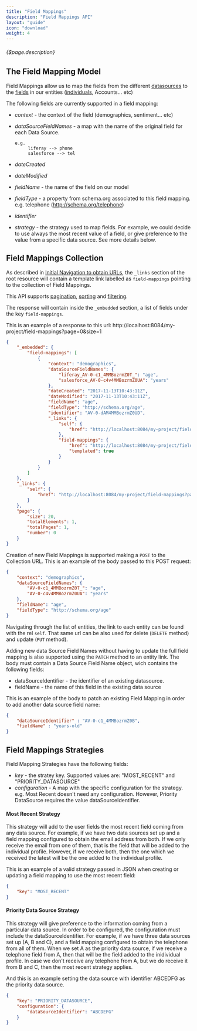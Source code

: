 ```yaml
---
title: "Field Mappings"
description: "Field Mappings API"
layout: "guide"
icon: "download"
weight: 4
---
```


###### {$page.description}

<article id="1">

## The Field Mapping Model

Field Mappings allow us to map the fields from the different [datasources](/docs/datasources) to the
[fields](/docs/fields) in our entities ([individuals](/docs/individuals), Accounts... etc)

The following fields are currently supported in a field mapping:
* *context* - the context of the field (demographics, sentiment... etc)
* *dataSourceFieldNames* - a map with the name of the original field for each Data Source.

	```
	e.g. 
	     liferay --> phone
	     salesforce --> tel
	```

* *dateCreated*
* *dateModified*
* *fieldName* - the name of the field on our model
* *fieldType* - a property from schema.org associated to this field mapping. e.g. telephone (http://schema.org/telephone)
* *identifier*
* *strategy* - the strategy used to map fields. For example, we could decide to use always the most recent value of a field, or 
give preference to the value from a specific data source. See more details below.

</article>


<article id="2">

## Field Mappings Collection

As described in [Initial Navigation to obtain URLs](/docs/general#navigation),
the `_links` section of the root resource will contain a template link labelled as `field-mappings` pointing to the
collection of Field Mappings.

This API supports [pagination](/docs/general#pagination), [sorting](/docs/general#sorting) and [filtering](/docs/general#filtering).

The response will contain inside the `_embedded` section, a list of fields
under the key `field-mappings`.

This is an example of a response to this url: http://localhost:8084/my-project/field-mappings?page=0&size=1

```json
{
    "_embedded": {
        "field-mappings": [
            {
                "context": "demographics",
                "dataSourceFieldNames": {
                    "liferay_AV-0-c1_4MMBozrmZ0T_": "age",
                    "salesforce_AV-0-c4v4MMBozrmZ0UA": "years"
                },
                "dateCreated": "2017-11-13T10:43:11Z",
                "dateModified": "2017-11-13T10:43:11Z",
                "fieldName": "age",
                "fieldType": "http://schema.org/age",
                "identifier": "AV-0-dAM4MMBozrmZ0UD",
                "_links": {
                    "self": {
                        "href": "http://localhost:8084/my-project/field-mappings/AV-0-dAM4MMBozrmZ0UD"
                    },
                    "field-mappings": {
                        "href": "http://localhost:8084/my-project/field-mappings{?filter}",
                        "templated": true
                    }
                }
            }
        ]
    },
    "_links": {
        "self": {
            "href": "http://localhost:8084/my-project/field-mappings?page=0&size=20"
        }
    },
    "page": {
        "size": 20,
        "totalElements": 1,
        "totalPages": 1,
        "number": 0
    }
}
```

Creation of new Field Mappings is supported making a `POST` to the Collection URL. This is
an example of the body passed to this POST request: 

```json
{
    "context": "demographics",
    "dataSourceFieldNames": {
        "AV-0-c1_4MMBozrmZ0T_": "age",
        "AV-0-c4v4MMBozrmZ0UA": "years"
    },
    "fieldName": "age",
    "fieldType": "http://schema.org/age"
}
```

Navigating through the list of entities, the link to each entity can be found with the rel `self`. 
That same url can be also used for delete (`DELETE` method) and update (`PUT` method).

Adding new data Source Field Names without having to update the full field mapping
is also supported using the `PATCH` method to an entity link.
The body must contain a Data Source Field Name object, wich contains the following fields:
* dataSourceIdentifier - the identifier of an existing datasource.
* fieldName - the name of this field in the existing data source

This is an example of the body to patch an existing Field Mapping in order to add
another data source field name:

```json
{
	"dataSourceIdentifier" : "AV-0-c1_4MMBozrmZ0B",
	"fieldName" : "years-old"	
}
```
</article>

<article id="2">

## Field Mappings Strategies

Field Mapping Strategies have the following fields:

* *key* - the stratey key. Supported values are: "MOST_RECENT" and "PRIORITY_DATASOURCE"
* *configuration* - A map with the specific configuration for the strategy. e.g. Most Recent doesn't need
any configuration. However, Priority DataSource requires the value dataSourceIdentifier.

#### Most Recent Strategy

This strategy will add to the user fields the most recent field coming from any
data source. For example, if we have two data sources set up and a field 
mapping configured to obtain the email address from both. If we only receive the
email from one of them, that is the field that will be added to the individual profile.
However, if we receive both, then the one which we received the latest will be the
one added to the individual profile.  

This is an example of a valid strategy passed in JSON when creating or updating a
field mapping to use the most recent field: 

```json
{
    "key": "MOST_RECENT"
}
```

#### Priority Data Source Strategy

This strategy will give preference to the information coming from a particular 
data source. In order to be configured, the configuration must include the
dataSourceIdentifier. For example, if we have three data sources set up (A, B and C), and
a field mapping configured to obtain the telephone from all of them. When we set 
A as the priority data source, if we receive a telephone field from A, then that 
will be the field added to the inidividual profile. In case we don't receive any
telephone from A, but we do receive it from B and C, then the most recent strategy
applies.

And this is an example setting the data source with identifier ABCEDFG as the 
priority data source.

```json
{
    "key": "PRIORITY_DATASOURCE",
    "configuration": {
        "dataSourceIdentifier": "ABCDEFG"
    }
}
```
</article>